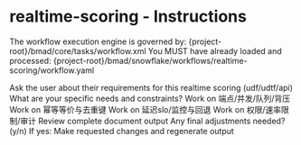 # realtime-scoring - Instructions

<critical>The workflow execution engine is governed by: {project-root}/bmad/core/tasks/workflow.xml</critical>
<critical>You MUST have already loaded and processed: {project-root}/bmad/snowflake/workflows/realtime-scoring/workflow.yaml</critical>

<workflow>

<step n="1" goal="Understand Requirements">
<action>Ask the user about their requirements for this realtime scoring (udf/udtf/api)</action>
<ask>What are your specific needs and constraints?</ask>
</step>

<step n="2" goal="端点/并发/队列/背压">
<action>Work on 端点/并发/队列/背压</action>
<template-output section="endpoints"/>
</step>

<step n="3" goal="幂等等价与去重键">
<action>Work on 幂等等价与去重键</action>
<template-output section="idempotency"/>
</step>

<step n="4" goal="延迟SLO/监控与回退">
<action>Work on 延迟slo/监控与回退</action>
<template-output section="latency"/>
</step>

<step n="5" goal="权限/速率限制/审计">
<action>Work on 权限/速率限制/审计</action>
<template-output section="security"/>
</step>

<step n="6" goal="Review and Finalize">
<action>Review complete document output</action>
<ask>Any final adjustments needed? (y/n)</ask>
<check>If yes:</check>
  <action>Make requested changes and regenerate output</action>
</step>

</workflow>
